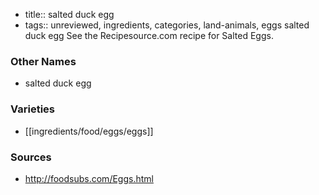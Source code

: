 - title:: salted duck egg
- tags:: unreviewed, ingredients, categories, land-animals, eggs
salted duck egg See the Recipesource.com recipe for Salted Eggs.

### Other Names

* salted duck egg

### Varieties

* [[ingredients/food/eggs/eggs]]

### Sources
* http://foodsubs.com/Eggs.html
